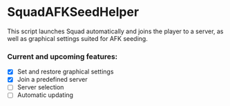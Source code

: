 # SquadAFKSeedHelper

This script launches Squad automatically and joins the player to a server, as well as graphical settings suited for AFK seeding.


### Current and upcoming features:
- [x] Set and restore graphical settings
- [x] Join a predefined server
- [ ] Server selection
- [ ] Automatic updating
